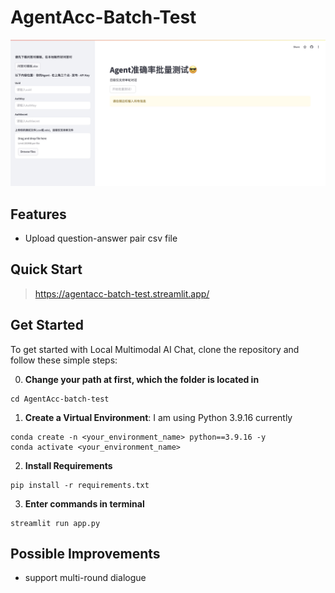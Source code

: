 # AgentAcc-Batch-Test
![alt text](src/img.jpg)
## Features
* Upload question-answer pair csv file

## Quick Start
>https://agentacc-batch-test.streamlit.app/

## Get Started
To get started with Local Multimodal AI Chat, clone the repository and follow these simple steps:

0. **Change your path at first, which the folder is located in**
```Shell
cd AgentAcc-batch-test
```

1. **Create a Virtual Environment**: I am using Python 3.9.16 currently
```shell
conda create -n <your_environment_name> python==3.9.16 -y
conda activate <your_environment_name>
```

2. **Install Requirements**
```shell
pip install -r requirements.txt
```

3. **Enter commands in terminal**
```shell
streamlit run app.py
```

## Possible Improvements
* support multi-round dialogue
